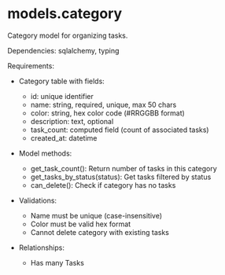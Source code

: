 # models.category

Category model for organizing tasks.

Dependencies: sqlalchemy, typing

Requirements:
- Category table with fields:
  - id: unique identifier
  - name: string, required, unique, max 50 chars
  - color: string, hex color code (#RRGGBB format)
  - description: text, optional
  - task_count: computed field (count of associated tasks)
  - created_at: datetime

- Model methods:
  - get_task_count(): Return number of tasks in this category
  - get_tasks_by_status(status): Get tasks filtered by status
  - can_delete(): Check if category has no tasks

- Validations:
  - Name must be unique (case-insensitive)
  - Color must be valid hex format
  - Cannot delete category with existing tasks

- Relationships:
  - Has many Tasks